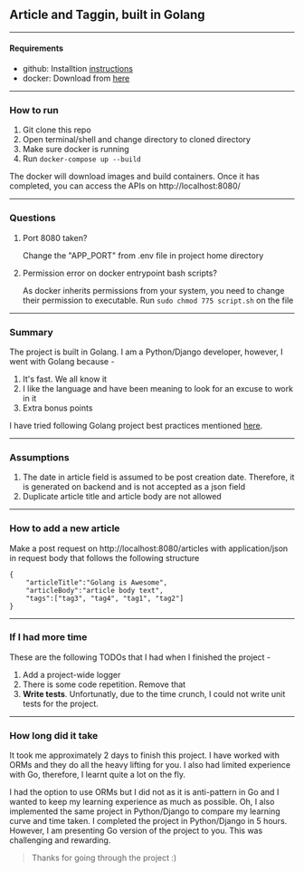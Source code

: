 ## Article and Taggin, built in Golang
---

#### Requirements
- github: Installtion [instructions](https://github.com/git-guides/install-git)
- docker: Download from [here](https://docs.docker.com/get-docker/)

---
### How to run
1. Git clone this repo
2. Open terminal/shell and change directory to cloned directory
3. Make sure docker is running
4. Run `docker-compose up --build`

The docker will download images and build containers. Once it has completed, you can access the APIs on http://localhost:8080/

---
### Questions
1. Port 8080 taken?

   Change the "APP_PORT" from .env file in project home directory

2. Permission error on docker entrypoint bash scripts?

   As docker inherits permissions from your system, you need to change their permission to executable. Run `sudo chmod 775 script.sh` on the file
---
### Summary

The project is built in Golang. I am a Python/Django developer, however, I went with Golang because -

1. It's fast. We all know it
2. I like the language and have been meaning to look for an excuse to work in it
3. Extra bonus points

I have tried following Golang project best practices mentioned [here](https://peter.bourgon.org/go-best-practices-2016/?ref=hackernoon.com#repository-structure). 

---
### Assumptions
1. The date in article field is assumed to be post creation date. Therefore, it is generated on backend and is not accepted as a json field
2. Duplicate article title and article body are not allowed
---
### How to add a new article
Make a post request on http://localhost:8080/articles with application/json in request body that follows the following structure

```
{
    "articleTitle":"Golang is Awesome",
    "articleBody":"article body text",
    "tags":["tag3", "tag4", "tag1", "tag2"]
}
```
---
### If I had more time
These are the following TODOs that I had when I finished the project -
1. Add a project-wide logger
2. There is some code repetition. Remove that
3. **Write tests**. Unfortunatly, due to the time crunch, I could not write unit tests for the project. 

---
### How long did it take
It took me approximately 2 days to finish this project. I have worked with ORMs and they do all the heavy lifting for you. I also had limited experience with Go, therefore, I learnt quite a lot on the fly. 

I had the option to use ORMs but I did not as it is anti-pattern in Go and I wanted to keep my learning experience as much as possible. Oh, I also implemented the same project in Python/Django to compare my learning curve and time taken. I completed the project in Python/Django in 5 hours. However, I am presenting Go version of the project to you. This was challenging and rewarding.

>  Thanks for going through the project :)


